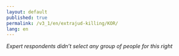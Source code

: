 ```yaml
---
layout: default
published: true
permalink: /v3_1/en/extrajud-killing/KOR/
lang: en
---
```

_Expert respondents didn’t select any group of people for this right_